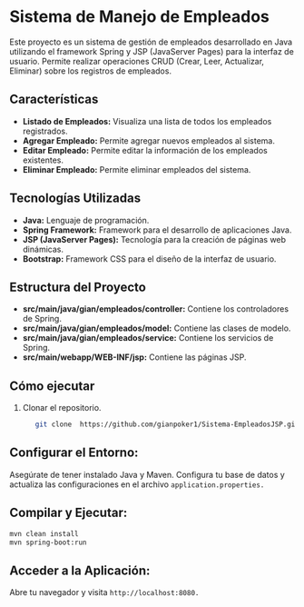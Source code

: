 # Sistema de Manejo de Empleados

Este proyecto es un sistema de gestión de empleados desarrollado en Java utilizando el framework Spring y JSP (JavaServer Pages) para la interfaz de usuario. Permite realizar operaciones CRUD (Crear, Leer, Actualizar, Eliminar) sobre los registros de empleados.

## Características

- **Listado de Empleados:** Visualiza una lista de todos los empleados registrados.
- **Agregar Empleado:** Permite agregar nuevos empleados al sistema.
- **Editar Empleado:** Permite editar la información de los empleados existentes.
- **Eliminar Empleado:** Permite eliminar empleados del sistema.

## Tecnologías Utilizadas

- **Java:** Lenguaje de programación.
- **Spring Framework:** Framework para el desarrollo de aplicaciones Java.
- **JSP (JavaServer Pages):** Tecnología para la creación de páginas web dinámicas.
- **Bootstrap:** Framework CSS para el diseño de la interfaz de usuario.

## Estructura del Proyecto

- **src/main/java/gian/empleados/controller:** Contiene los controladores de Spring.
- **src/main/java/gian/empleados/model:** Contiene las clases de modelo.
- **src/main/java/gian/empleados/service:** Contiene los servicios de Spring.
- **src/main/webapp/WEB-INF/jsp:** Contiene las páginas JSP.

## Cómo ejecutar
1. Clonar el repositorio.
   ```bash
      git clone  https://github.com/gianpoker1/Sistema-EmpleadosJSP.git
   ```

## Configurar el Entorno:

Asegúrate de tener instalado Java y Maven.
Configura tu base de datos y actualiza las configuraciones en el archivo 
  ```application.properties.```

## Compilar y Ejecutar:
```bash
mvn clean install
mvn spring-boot:run
```

## Acceder a la Aplicación:

Abre tu navegador y visita `http://localhost:8080.`
